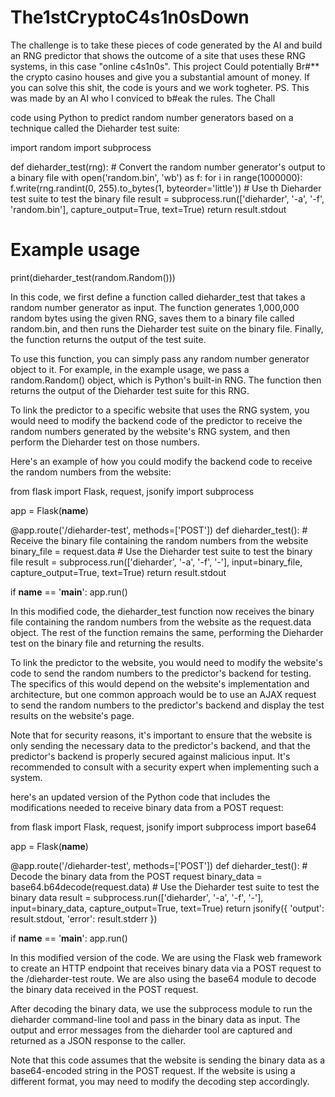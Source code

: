 # The1stCryptoC4s1n0sDown
The challenge is to take these pieces of code generated by the AI and build an RNG predictor that shows the outcome of a site that uses these RNG systems,
in this case "online c4s1n0s".
This project Could potentially  Br#** the crypto casino houses and give you a substantial amount of money.
If you can solve this shit, the code is yours and we work togheter.
PS. This was made by an AI who I conviced to b#eak the rules. The Chall

code using Python to predict random number generators based on a technique called the Dieharder test suite:

import random
import subprocess

def dieharder_test(rng):
    # Convert the random number generator's output to a binary file
    with open('random.bin', 'wb') as f:
        for i in range(1000000):
            f.write(rng.randint(0, 255).to_bytes(1, byteorder='little'))
    # Use th
    Dieharder test suite to test the binary file
    result = subprocess.run(['dieharder', '-a', '-f', 'random.bin'], capture_output=True, text=True)
    return result.stdout

# Example usage
print(dieharder_test(random.Random()))

In this code, we first define a function called dieharder_test that takes a random number generator as input. The function generates 1,000,000 random bytes using the given RNG, saves them to a binary file called random.bin, and then runs the Dieharder test suite on the binary file. Finally, the function returns the output of the test suite.

To use this function, you can simply pass any random number generator object to it. For example, in the example usage, we pass a random.Random() object, which is Python's built-in RNG. The function then returns the output of the Dieharder test suite for this RNG.

To link the predictor to a specific website that uses the RNG system, you would need to modify the backend code of the predictor to receive the random numbers generated by the website's RNG system, and then perform the Dieharder test on those numbers.

Here's an example of how you could modify the backend code to receive the random numbers from the website:

from flask import Flask, request, jsonify
import subprocess

app = Flask(__name__)

@app.route('/dieharder-test', methods=['POST'])
def dieharder_test():
    # Receive the binary file containing the random numbers from the website
    binary_file = request.data
    # Use the Dieharder test suite to test the binary file
    result = subprocess.run(['dieharder', '-a', '-f', '-'], input=binary_file, capture_output=True, text=True)
    return result.stdout

if __name__ == '__main__':
    app.run()

In this modified code, the dieharder_test function now receives the binary file containing the random numbers from the website as the request.data object.
The rest of the function remains the same, performing the Dieharder test on the binary file and returning the results.

To link the predictor to the website, you would need to modify the website's code to send the random numbers to the predictor's backend for testing.
The specifics of this would depend on the website's implementation and architecture, but one common approach would be to use an AJAX request to send the random numbers to the predictor's backend and display the test results on the website's page.

Note that for security reasons, it's important to ensure that the website is only sending the necessary data to the predictor's backend, and that the predictor's backend is properly secured against malicious input.
It's recommended to consult with a security expert when implementing such a system.

here's an updated version of the Python code that includes the modifications needed to receive binary data from a POST request:

from flask import Flask, request, jsonify
import subprocess
import base64

app = Flask(__name__)

@app.route('/dieharder-test', methods=['POST'])
def dieharder_test():
    # Decode the binary data from the POST request
    binary_data = base64.b64decode(request.data)
    # Use the Dieharder test suite to test the binary data
    result = subprocess.run(['dieharder', '-a', '-f', '-'], input=binary_data, capture_output=True, text=True)
    return jsonify({
        'output': result.stdout,
        'error': result.stderr
    })

if __name__ == '__main__':
    app.run()

In this modified version of the code.
We are using the Flask web framework to create an HTTP endpoint that receives binary data via a POST request to the /dieharder-test route.
We are also using the base64 module to decode the binary data received in the POST request.

After decoding the binary data, we use the subprocess module to run the dieharder command-line tool and pass in the binary data as input.
The output and error messages from the dieharder tool are captured and returned as a JSON response to the caller.

Note that this code assumes that the website is sending the binary data as a base64-encoded string in the POST request. 
If the website is using a different format, you may need to modify the decoding step accordingly.























































